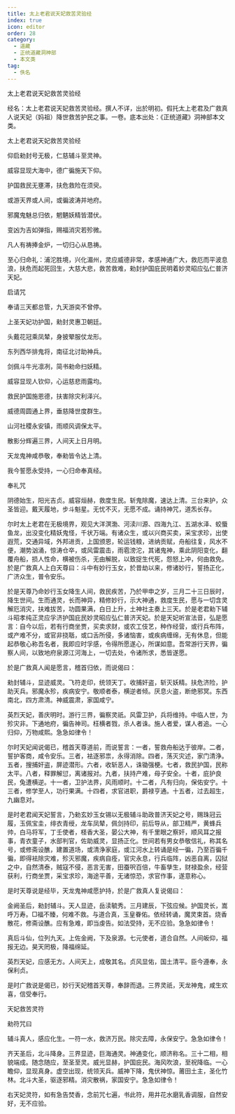 ```yaml
---
title: 太上老君说天妃救苦灵验经
index: true
icon: editor
order: 28
category:
  - 道藏
  - 正统道藏洞神部
  - 本文类
tag:
  - 佚名
---
```


太上老君说天妃救苦灵验经  

经名：太上老君说天妃救苦灵验经。撰人不详，出於明初。假托太上老君及广救真人说天妃（妈祖）降世救苦护民之事。一卷。底本出处：《正统道藏》洞神部本文类。  

太上老君说天妃救苦灵验经  

仰启勑封号无极，仁慈辅斗至灵神。  

威容显现大海中，德广徧施天下仰。  

护国救民无壅滞，扶危救险在须臾。  

或游天界或人间，或徧波涛并地府。  

邪魔鬼魅总归依，魍魉妖精皆潜伏。  

变凶为吉如弹指，赐福消灾若殄微。  

凡人有祷捧金炉，一切归心从恳祷。  

至心归命礼：浦沱胜境，兴化湄州，灵应威德非常，孝感神通广大，救厄而平波息浪，扶危而起死回生，大慈大悲，救苦救难，勑封护国庇民明着妙灵昭应弘仁普济天妃。  

启请咒  

奉请三天都总管，九天游奕不曾停。  

上圣天妃功护国，勑封灵惠卫朝廷。  

头戴花冠乘凤辇，身披翚服仗龙形。  

东列西华排鬼将，南征北讨助神兵。  

剑佩斗牛光凛冽，简书勑命扫妖精。  

威容显现人钦仰，心运慈悲雨露均。  

救民护国施恩德，扶害除灾利泽兴。  

威德周圆通上界，垂慈降世度群生。  

山河社稷永安镇，雨顺风调保太平。  

散影分辉遍三界，人间天上日月明。  

天龙鬼神咸恭敬，奉勑皆令达上清。  

我今誓愿永受持，一心归命奉真经。  

奉礼咒  

阴德始生，阳光吉贞。威容烜赫，救度生民。斩鬼除魔，速达上清。三台来护，众圣皆迎。戴天履地，步斗魁星。无忧不灭，无愿不成。诵持神咒，道炁长存。  

尔时太上老君在无极境界，观见大洋溟渤、河渎川源、四海九江、五湖水泽、蛟蜃鱼龙，出没变化精妖鬼怪，千状万端。有诸众生，或以兴商买卖，采宝求珍，出使遐荒，交通异域，外邦进贡，上国颁恩，轮运钱粮，进纳贡赋，舟船往复，风水不便，潮势汹涌，惊涛仓卒，或风雷震击，雨雹滂沱，其诸鬼神，乘此阴阳变化，翻覆舟船，损人性命，横被伤杀，无由解脱，以致捉生代死，怨怒上冲，何由救免。於是广救真人上白天尊曰：斗中有妙行玉女，於昔劫以来，修诸妙行，誓扬正化，广济众生，普令安乐。  

於是天尊乃命妙行玉女降生人间，救民疾苦，乃於甲申之岁，三月二十三日辰时，降生世间。生而通灵，长而神异，精修妙行，示大神通，救度生民，愿与一切含灵解厄消灾，扶难拔苦，功圆果满，白日上升，土神社主奏上三天。於是老君勑下辅斗昭孝纯正灵应孚济护国庇民妙灵昭应弘仁普济天妃。於是天妃听宣法音，弘是愿言：自今以后，若有行商坐贾，买卖求财，或农工伎艺，种作经营，或行兵布阵，或产难不分，或官非挠聒，或口舌所侵，多诸恼害，或疾病缠绵，无有休息，但能起恭敬心称吾名者，我即应时孚感，令得所愿遂心，所谋如意。吾常游行天界，徧察人间，以致地府泉源江河海上，一切去处，令诸所求，悉皆遂愿。  

於是广救真人闻是愿言，稽首归依，而说偈曰：  

勑封辅斗，显迹威灵。飞符走印，统领天丁。收捕奸盗，斩灭妖精。扶危济险，护助天兵。邪魔永殄，疾病安宁。敬顺者泰，横逆者倾。厌息火盗，断绝邪冥。东西南北，四方肃清。神威震肃，家国咸宁。  

英烈天妃，善庆明时。游行三界，徧察灵祇。风雷卫护，兵将维持。中临人世，为殄灾非。下通地府，徧告神司。枉横者戮，杀人者诛。施人者爱，谋人者追。一心归仰，万物咸熙。急急如律令！  

尔时天妃闻说偈已，稽首天尊道前，而说誓言：一者，誓救舟船达于彼岸。二者，誓护客商，咸令安乐。三者，袪逐邪祟，永得消除。四者，荡灭灾述，家门清浄。五者，搜捕奸盗，屏迹潜形。六者，收斩恶人，诛锄强梗。七者，救民护国，民称太平。八者，释罪解愆，离诸报对。九者，扶持产难，母子安全。十者，庇护良民，兔遭横逆。十一者，卫护法界，风雨顺时。十二者，凡有归向，保佑安宁。十三者，修学至人，功行果满。十四者，求官进职，爵禄亨通。十五者，过去超生，九幽息对。  

是时老君闻天妃誓言，乃勑玄妙玉女锡以无极辅斗助政普济天妃之号，赐珠冠云履，玉佩宝圭，绯衣青绶，龙车凤辇，佩剑持印，前后导从，部卫精严，黄蜂兵帅，白马将军，丁壬使者，柽香大圣，晏公大神，有千里眼之察奸，顺风耳之报事，青衣童子，水部判官，佐助威灵，显扬正化。世间若有男女恭敬信礼，称其名号，或修斋设醮，建置道场，或清浄家庭，或江河水上转诵是经一徧，乃至百徧千徧，即得袪除灾难，殄灭邪魔，疾病自痊，官灾永息，行兵临阵，凶恶自离，囚狱之中，自然清泰，贼寇不侵，恶言无害，田蚕呎百倍，牛畜孳生，财禄盈余，经营获利，行商坐贾，采宝求珍，海途平善，无诸惊恐，求官作事，遂意称心。  

是时天尊说是经毕，天龙鬼神咸愿护持，於是广救真人复说偈曰：  

金阙圣后，勑封辅斗。天人显迹，岳渎毓秀。三月建辰，下弦应候。护国灵长，嵩呼万寿。□福不臻，何难不救。与道合真，玉皇眷佑。依经转诵，魔灵束首。烧香散花，修斋设醮。应有急难，即当虔告。如法受持，无不应验。急急如律令！  

真后斗仙，位列九天。上佐金阙，下及泉源。七元使者，道合自然。人间皈仰，福报无边。昊天罔极，降福绵延。  

英烈天妃，应感无方。人间天上，成敬其名。贞风显佑，国土清平。臣今遵奉，永保利贞。  

是时广救说是偈已，妙行天妃稽首天尊，奉辞而退。三界灵祇，天龙神鬼，咸生欢喜，信受奉行。  

天妃救苦灵符  

勑符咒曰  

辅斗真人，感应化生。一符一水，救济万民。除灾去障，永保安宁。急急如律令！  

齐天圣后，北斗降身。三界显迹，巨海通灵。神通变化，顺济称名。三十二相，相貌端成。随念随应，至圣至灵。威光显赫，护国庇民。海风吹浪，至祝降临。一心瞻仰，显现真身。虚空出现，统领天兵。威神下降，鬼伏神惊。莆田土主，圣化竹林。北斗大圣，驱逐邪精。消灾散祸，家国安宁。急急如律令！  

右天妃灵符，如有急告焚香，念前咒七遍，书此符，用井花水磨乳香调服，自然安好，无不应验。  
